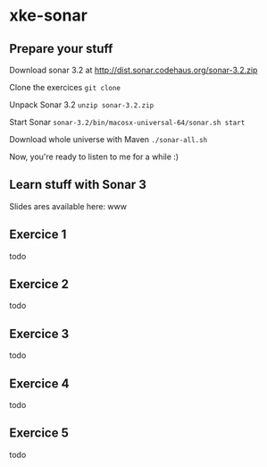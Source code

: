 xke-sonar
=========

Prepare your stuff
------------------

Download sonar 3.2 at http://dist.sonar.codehaus.org/sonar-3.2.zip

Clone the exercices 
`git clone `

Unpack Sonar 3.2 
`unzip sonar-3.2.zip`

Start Sonar 
`sonar-3.2/bin/macosx-universal-64/sonar.sh start`

Download whole universe with Maven 
`./sonar-all.sh`

Now, you're ready to listen to me for a while :)

Learn stuff with Sonar 3
------------------------

Slides ares available here: www

Exercice 1
----------

todo

Exercice 2
----------

todo

Exercice 3
----------

todo

Exercice 4
----------

todo

Exercice 5
----------

todo





